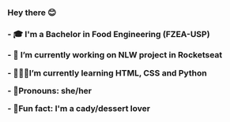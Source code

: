 ### Hey there 😊
<h3>
  <p>
- 🎓 I'm a Bachelor in Food Engineering (FZEA-USP)
  </p>
  <p>
- 🔭 I’m currently working on NLW project in Rocketseat
  </p>
  <p>
- 👩🏽‍💻I’m currently learning HTML, CSS and Python
  </p>
  <p>
- 💜Pronouns: she/her
  </p>
  <p>
- 🧁Fun fact: I'm a cady/dessert lover
  </p>
</h3>
